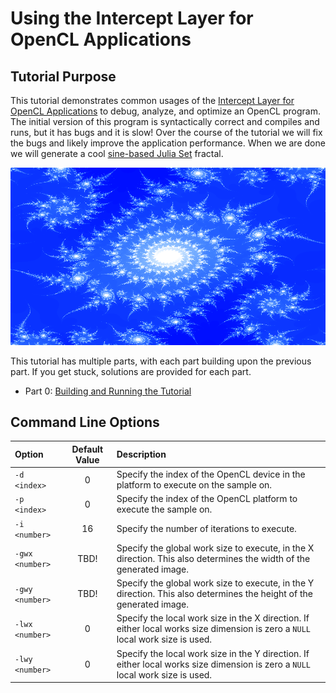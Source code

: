 # Using the Intercept Layer for OpenCL Applications

## Tutorial Purpose

This tutorial demonstrates common usages of the [Intercept Layer for OpenCL Applications](https://github.com/intel/opencl-intercept-layer) to debug, analyze, and optimize an OpenCL program.
The initial version of this program is syntactically correct and compiles and runs, but it has bugs and it is slow!
Over the course of the tutorial we will fix the bugs and likely improve the application performance.
When we are done we will generate a cool [sine-based Julia Set](http://paulbourke.net/fractals/sinjulia/) fractal.

![Sin-Based Julia Set Image](sinjulia.png)

This tutorial has multiple parts, with each part building upon the previous part.
If you get stuck, solutions are provided for each part.

* Part 0: [Building and Running the Tutorial](part1.md)

## Command Line Options

| Option | Default Value | Description |
|:--|:-:|:--|
| `-d <index>` | 0 | Specify the index of the OpenCL device in the platform to execute on the sample on.
| `-p <index>` | 0 | Specify the index of the OpenCL platform to execute the sample on.
| `-i <number>` | 16 | Specify the number of iterations to execute.
| `-gwx <number>` | TBD! | Specify the global work size to execute, in the X direction.  This also determines the width of the generated image.
| `-gwy <number>` | TBD! | Specify the global work size to execute, in the Y direction.  This also determines the height of the generated image.
| `-lwx <number>` | 0 | Specify the local work size in the X direction.  If either local works size dimension is zero a `NULL` local work size is used.
| `-lwy <number>` | 0 | Specify the local work size in the Y direction.  If either local works size dimension is zero a `NULL` local work size is used.
